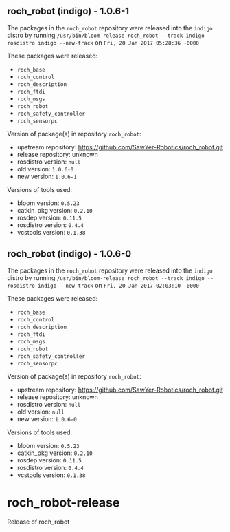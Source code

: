 ## roch_robot (indigo) - 1.0.6-1

The packages in the `roch_robot` repository were released into the `indigo` distro by running `/usr/bin/bloom-release roch_robot --track indigo --rosdistro indigo --new-track` on `Fri, 20 Jan 2017 05:28:36 -0000`

These packages were released:
- `roch_base`
- `roch_control`
- `roch_description`
- `roch_ftdi`
- `roch_msgs`
- `roch_robot`
- `roch_safety_controller`
- `roch_sensorpc`

Version of package(s) in repository `roch_robot`:

- upstream repository: https://github.com/SawYer-Robotics/roch_robot.git
- release repository: unknown
- rosdistro version: `null`
- old version: `1.0.6-0`
- new version: `1.0.6-1`

Versions of tools used:

- bloom version: `0.5.23`
- catkin_pkg version: `0.2.10`
- rosdep version: `0.11.5`
- rosdistro version: `0.4.4`
- vcstools version: `0.1.38`


## roch_robot (indigo) - 1.0.6-0

The packages in the `roch_robot` repository were released into the `indigo` distro by running `/usr/bin/bloom-release roch_robot --track indigo --rosdistro indigo --new-track` on `Fri, 20 Jan 2017 02:03:10 -0000`

These packages were released:
- `roch_base`
- `roch_control`
- `roch_description`
- `roch_ftdi`
- `roch_msgs`
- `roch_robot`
- `roch_safety_controller`
- `roch_sensorpc`

Version of package(s) in repository `roch_robot`:

- upstream repository: https://github.com/SawYer-Robotics/roch_robot.git
- release repository: unknown
- rosdistro version: `null`
- old version: `null`
- new version: `1.0.6-0`

Versions of tools used:

- bloom version: `0.5.23`
- catkin_pkg version: `0.2.10`
- rosdep version: `0.11.5`
- rosdistro version: `0.4.4`
- vcstools version: `0.1.38`


# roch_robot-release
Release of roch_robot
